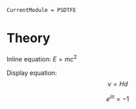 ```@meta
CurrentModule = PSDTFE
```

# Theory

Inline equation: $E = m c^2$

Display equation: $$v = H d$$


$$\begin{equation}
e^{i \pi} = - 1
\end{equation}$$